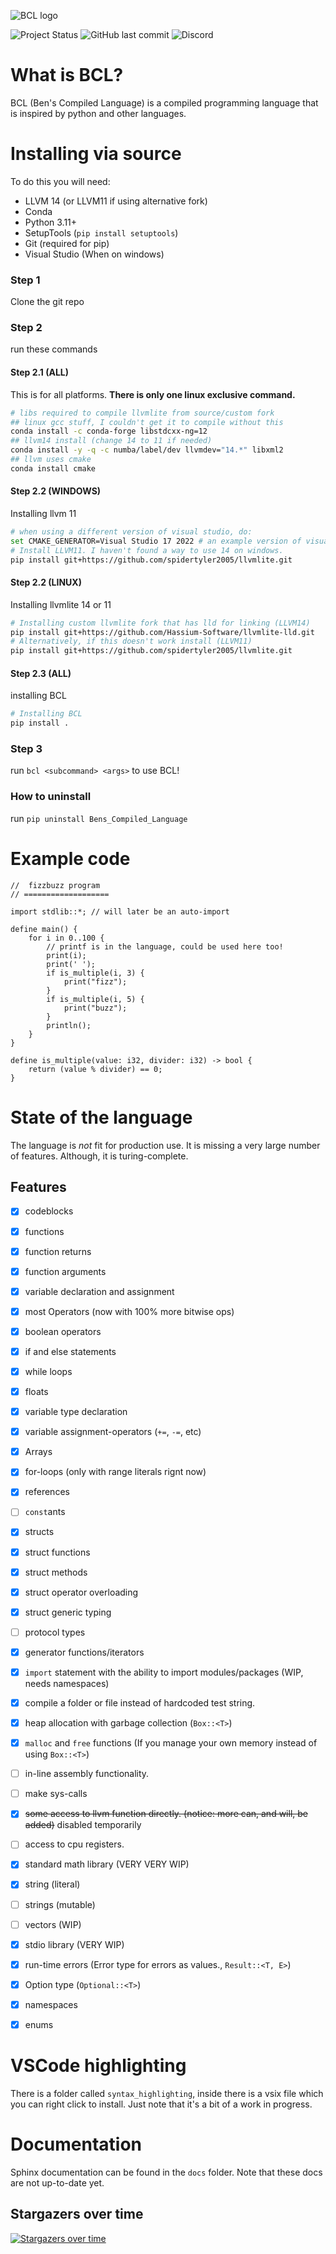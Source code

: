 ![BCL logo](docs/source/_static/experimental_BCL_LOGO.png)

![Project Status](https://img.shields.io/badge/Project%20Status-In%20Development-orange?style=for-the-badge) ![GitHub last commit](https://img.shields.io/github/last-commit/spidertyler2005/BCL?style=for-the-badge) ![Discord](https://img.shields.io/discord/875155614202994761?style=for-the-badge)

# What is BCL?

BCL (Ben's Compiled Language) is a compiled programming language that is inspired by python and other languages.

# Installing via source

To do this you will need:
- LLVM 14 (or LLVM11 if using alternative fork)
- Conda
- Python 3.11+
- SetupTools (`pip install setuptools`)
- Git (required for pip)
- Visual Studio (When on windows)

### Step 1

Clone the git repo

### Step 2

run these commands

#### Step 2.1 (ALL)
This is for all platforms.
**There is only one linux exclusive command.**

```sh
# libs required to compile llvmlite from source/custom fork
## linux gcc stuff, I couldn't get it to compile without this
conda install -c conda-forge libstdcxx-ng=12
## llvm14 install (change 14 to 11 if needed)
conda install -y -q -c numba/label/dev llvmdev="14.*" libxml2
## llvm uses cmake
conda install cmake
```

#### Step 2.2 (WINDOWS)

Installing llvm 11

```sh
# when using a different version of visual studio, do:
set CMAKE_GENERATOR=Visual Studio 17 2022 # an example version of visual studio.
# Install LLVM11. I haven't found a way to use 14 on windows.
pip install git+https://github.com/spidertyler2005/llvmlite.git
```

#### Step 2.2 (LINUX)

Installing llvmlite 14 or 11

```sh
# Installing custom llvmlite fork that has lld for linking (LLVM14)
pip install git+https://github.com/Hassium-Software/llvmlite-lld.git
# Alternatively, if this doesn't work install (LLVM11)
pip install git+https://github.com/spidertyler2005/llvmlite.git
```

#### Step 2.3 (ALL)

installing BCL

```sh
# Installing BCL
pip install .
```

### Step 3

run `bcl <subcommand> <args>` to use BCL!

### How to uninstall

run `pip uninstall Bens_Compiled_Language`

# Example code

```
//  fizzbuzz program
// ===================

import stdlib::*; // will later be an auto-import

define main() {
    for i in 0..100 {
        // printf is in the language, could be used here too!
        print(i);
        print(' ');
        if is_multiple(i, 3) {
            print("fizz");
        }
        if is_multiple(i, 5) {
            print("buzz");
        }
        println();
    }
}

define is_multiple(value: i32, divider: i32) -> bool {
    return (value % divider) == 0;
}
```

# State of the language

The language is *not* fit for production use. It is missing a very large number of features. Although, it is turing-complete.

## Features

- [x] codeblocks
- [x] functions
- [x] function returns
- [x] function arguments
- [x] variable declaration and assignment
- [x] most Operators (now with 100% more bitwise ops)
- [x] boolean operators
- [x] if and else statements
- [x] while loops
- [x] floats
- [x] variable type declaration
- [x] variable assignment-operators (`+=`, `-=`, etc)
- [x] Arrays
- [x] for-loops (only with range literals rignt now)
- [x] references
- [ ] `const`ants
- [x] structs
- [x] struct functions
- [x] struct methods
- [x] struct operator overloading
- [x] struct generic typing
- [ ] protocol types
- [x] generator functions/iterators
- [x] `import` statement with the ability to import modules/packages (WIP, needs namespaces)
- [x] compile a folder or file instead of hardcoded test string.
- [x] heap allocation with garbage collection (`Box::<T>`)
- [x] `malloc` and `free` functions (If you manage your own memory instead of using `Box::<T>`)
- [ ] in-line assembly functionality.
- [ ] make sys-calls
- [x] ~~some access to llvm function directly. (notice: more can, and will, be added)~~ disabled temporarily
- [ ] access to cpu registers.
- [x] standard math library (VERY VERY WIP)
- [x] string (literal)
- [ ] strings (mutable)
- [ ] vectors (WIP)
- [x] stdio library (VERY WIP)
- [x] run-time errors (Error type for errors as values., `Result::<T, E>`)
- [x] Option type (`Optional::<T>`)
- [x] namespaces
- [x] enums


# VSCode highlighting

There is a folder called `syntax_highlighting`, inside there is a vsix file which you can right click to install. Just note that it's a bit of a work in progress.

# Documentation

Sphinx documentation can be found in the `docs` folder. Note that these docs are not up-to-date yet.

## Stargazers over time
[![Stargazers over time](https://starchart.cc/ArachnidAbby/BCL.svg?variant=adaptive)](https://starchart.cc/ArachnidAbby/BCL)
